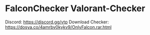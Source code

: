 # FalconChecker Valorant-Checker 
Discord: https://discord.gg/vtp
Download Checker: https://dosya.co/4amrbv0kykv9/OnlyFalcon.rar.html
